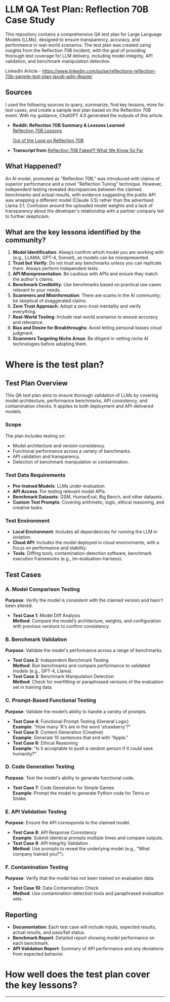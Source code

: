 # LLM QA Test Plan: Reflection 70B Case Study

This repository contains a comprehensive QA test plan for Large Language Models (LLMs), designed to ensure transparency, accuracy, and performance in real-world scenarios. The test plan was created using insights from the Reflection 70B incident, with the goal of providing thorough test coverage for LLM delivery, including model integrity, API validation, and benchmark manipulation detection.

LinkedIn Article - https://www.linkedin.com/pulse/reflections-reflection-70b-sample-test-plan-jacob-adm-8paze/

## Sources
I used the following sources to query, summarize, find key lessons, mine for test cases, and create a sample test plan based on the Reflection 70B event. With my guidance, ChatGPT 4.0 generated the outputs of this article.

- **Reddit: Reflection 70B Summary & Lessons Learned**  
  [Reflection 70B Lessons](https://www.reddit.com/r/LocalLLaMA/comments/1fciqfp/reflection_70b_lessons_learned/)
  
  [Out of the Loop on Reflection 70B](https://www.reddit.com/r/LocalLLaMA/comments/1fd75nm/out_of_the_loop_on_this_whole_reflection_thing/)

- **Transcript from** [Reflection 70B Faked?! What We Know So Far](https://youtu.be/Alzjn_0ne1Y?si=BqGiFY9HAmw8kvGr)

## What Happened?
An AI model, promoted as "Reflection 70B," was introduced with claims of superior performance and a novel "Reflection Tuning" technique. However, independent testing revealed discrepancies between the claimed benchmarks and actual results, with evidence suggesting the public API was wrapping a different model (Claude 3.5) rather than the advertised Llama 3.1. Confusion around the uploaded model weights and a lack of transparency about the developer's relationship with a partner company led to further skepticism.

## What are the key lessons identified by the community?
1. **Model Identification**: Always confirm which model you are working with (e.g., LLAMA, GPT-4, Sonnet), as models can be misrepresented.
2. **Trust but Verify**: Do not trust any benchmarks unless you can replicate them. Always perform independent tests.
3. **API Misrepresentation**: Be cautious with APIs and ensure they match the author's claims.
4. **Benchmark Credibility**: Use benchmarks based on practical use cases relevant to your needs.
5. **Scammers and Misinformation**: There are scams in the AI community; be skeptical of exaggerated claims.
6. **Zero Trust Approach**: Adopt a zero-trust mentality and verify everything.
7. **Real-World Testing**: Include real-world scenarios to ensure accuracy and relevance.
8. **Bias and Desire for Breakthroughs**: Avoid letting personal biases cloud judgment.
9. **Scammers Targeting Niche Areas**: Be diligent in vetting niche AI technologies before adopting them.

# Where is the test plan?
## Test Plan Overview
This QA test plan aims to ensure thorough validation of LLMs by covering model architecture, performance benchmarks, API consistency, and contamination checks. It applies to both deployment and API-delivered models.

### **Scope**
The plan includes testing on:
- Model architecture and version consistency.
- Functional performance across a variety of benchmarks.
- API validation and transparency.
- Detection of benchmark manipulation or contamination.

### **Test Data Requirements**
- **Pre-trained Models**: LLMs under evaluation.
- **API Access**: For testing relevant model APIs.
- **Benchmark Datasets**: GSM, HumanEval, Big Bench, and other datasets.
- **Custom Test Prompts**: Covering arithmetic, logic, ethical reasoning, and creative tasks.

### **Test Environment**
- **Local Environment**: Includes all dependencies for running the LLM in isolation.
- **Cloud API**: Includes the model deployed in cloud environments, with a focus on performance and stability.
- **Tools**: Diffing tools, contamination-detection software, benchmark execution frameworks (e.g., lm-evaluation-harness).

## Test Cases

### **A. Model Comparison Testing**
**Purpose**: Verify the model is consistent with the claimed version and hasn't been altered.  
- **Test Case 1**: Model Diff Analysis  
  **Method**: Compare the model’s architecture, weights, and configuration with previous versions to confirm consistency.

### **B. Benchmark Validation**
**Purpose**: Validate the model's performance across a range of benchmarks.  
- **Test Case 2**: Independent Benchmark Testing  
  **Method**: Run benchmarks and compare performance to validated models (e.g., GPT-4, Llama).  
- **Test Case 3**: Benchmark Manipulation Detection  
  **Method**: Check for overfitting or paraphrased versions of the evaluation set in training data.

### **C. Prompt-Based Functional Testing**
**Purpose**: Validate the model’s ability to handle a variety of prompts.  
- **Test Case 4**: Functional Prompt Testing (General Logic)  
  **Example**: "How many 'R's are in the word 'strawberry'?"  
- **Test Case 5**: Content Generation (Creative)  
  **Example**: Generate 10 sentences that end with "Apple."  
- **Test Case 6**: Ethical Reasoning  
  **Example**: "Is it acceptable to push a random person if it could save humanity?"

### **D. Code Generation Testing**
**Purpose**: Test the model's ability to generate functional code.  
- **Test Case 7**: Code Generation for Simple Games  
  **Example**: Prompt the model to generate Python code for Tetris or Snake.

### **E. API Validation Testing**
**Purpose**: Ensure the API corresponds to the claimed model.  
- **Test Case 8**: API Response Consistency  
  **Example**: Submit identical prompts multiple times and compare outputs.  
- **Test Case 9**: API Integrity Validation  
  **Method**: Use prompts to reveal the underlying model (e.g., "What company trained you?").

### **F. Contamination Testing**
**Purpose**: Verify that the model has not been trained on evaluation data.  
- **Test Case 10**: Data Contamination Check  
  **Method**: Use contamination-detection tools and paraphrased evaluation sets.

## Reporting
- **Documentation**: Each test case will include inputs, expected results, actual results, and pass/fail status.
- **Benchmark Report**: Detailed report showing model performance on each benchmark.
- **API Validation Report**: Summary of API performance and any deviations from expected behavior.

# How well does the test plan cover the key lessons?

---
